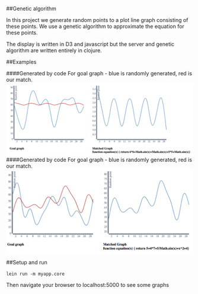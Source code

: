 ##Genetic algorithm

In this project we generate random points to a plot line graph consisting of 
these points. We use a genetic algorithm to approximate the equation for these 
points. 

The display is written in D3 and javascript but the server and genetic algorithm 
are written entirely in clojure.

##Examples 

####Generated by code
For  goal graph - blue is randomly generated, red is our match.
![An example graph](./example1.png "First example")
####Generated by code 
For  goal graph - blue is randomly generated, red is our match.
![An example graph](./example2.png "First example")

##Setup and run

    lein run -m myapp.core

Then navigate your browser to localhost:5000 to see some graphs
